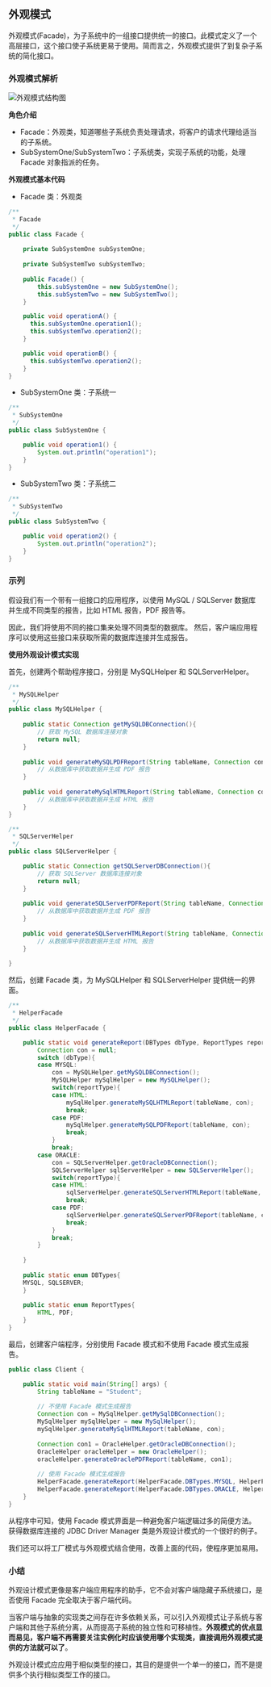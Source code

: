 ## 外观模式

外观模式(Facade)，为子系统中的一组接口提供统一的接口。此模式定义了一个高层接口，这个接口使子系统更易于使用。简而言之，外观模式提供了到复杂子系统的简化接口。

### 外观模式解析

![外观模式结构图](./asset/imgs/facade.png)

**角色介绍**

- Facade：外观类，知道哪些子系统负责处理请求，将客户的请求代理给适当的子系统。
- SubSystemOne/SubSystemTwo：子系统类，实现子系统的功能，处理 Facade 对象指派的任务。

**外观模式基本代码**

- Facade 类：外观类

```java
/**
 * Facade
 */
public class Facade {
    
    private SubSystemOne subSystemOne;
    
    private SubSystemTwo subSystemTwo;
    
    public Facade() {
        this.subSystemOne = new SubSystemOne();
        this.subSystemTwo = new SubSystemTwo();
    }

    public void operationA() {
      this.subSystemOne.operation1();
      this.subSystemTwo.operation2();
    }

    public void operationB() {
      this.subSystemTwo.operation2();
    }
}
```

- SubSystemOne 类：子系统一

```java
/**
 * SubSystemOne
 */
public class SubSystemOne {

    public void operation1() {
        System.out.println("operation1");
    }
}
```

- SubSystemTwo 类：子系统二

```java
/**
 * SubSystemTwo
 */
public class SubSystemTwo {

    public void operation2() {
        System.out.println("operation2");
    }
}
```

### 示列

假设我们有一个带有一组接口的应用程序，以使用 MySQL / SQLServer 数据库并生成不同类型的报告，比如 HTML 报告，PDF 报告等。

因此，我们将使用不同的接口集来处理不同类型的数据库。 然后，客户端应用程序可以使用这些接口来获取所需的数据库连接并生成报告。

**使用外观设计模式实现**

首先，创建两个帮助程序接口，分别是 MySQLHelper 和 SQLServerHelper。
```java
/**
 * MySQLHelper
 */
public class MySQLHelper {
	
	public static Connection getMySQLDBConnection(){
		// 获取 MySQL 数据库连接对象
		return null;
	}
	
	public void generateMySQLPDFReport(String tableName, Connection con){
		// 从数据库中获取数据并生成 PDF 报告
	}
	
	public void generateMySqlHTMLReport(String tableName, Connection con){
		// 从数据库中获取数据并生成 HTML 报告
	}
}

/**
 * SQLServerHelper
 */
public class SQLServerHelper {

	public static Connection getSQLServerDBConnection(){
		// 获取 SQLServer 数据库连接对象
		return null;
	}
	
	public void generateSQLServerPDFReport(String tableName, Connection con){
		// 从数据库中获取数据并生成 PDF 报告
	}
	
	public void generateSQLServerHTMLReport(String tableName, Connection con){
		// 从数据库中获取数据并生成 HTML 报告
	}
	
}
```

然后，创建 Facade 类，为 MySQLHelper 和 SQLServerHelper 提供统一的界面。

```java
/**
 * HelperFacade
 */
public class HelperFacade {

	public static void generateReport(DBTypes dbType, ReportTypes reportType, String tableName){
		Connection con = null;
		switch (dbType){
		case MYSQL: 
			con = MySQLHelper.getMySQLDBConnection();
			MySQLHelper mySqlHelper = new MySQLHelper();
			switch(reportType){
			case HTML:
				mySqlHelper.generateMySQLHTMLReport(tableName, con);
				break;
			case PDF:
				mySqlHelper.generateMySQLPDFReport(tableName, con);
				break;
			}
			break;
		case ORACLE: 
			con = SQLServerHelper.getOracleDBConnection();
			SQLServerHelper sqlServerHelper = new SQLServerHelper();
			switch(reportType){
			case HTML:
				sqlServerHelper.generateSQLServerHTMLReport(tableName, con);
				break;
			case PDF:
				sqlServerHelper.generateSQLServerPDFReport(tableName, con);
				break;
			}
			break;
		}
		
	}
	
	public static enum DBTypes{
    MYSQL, SQLSERVER;
	}
	
	public static enum ReportTypes{
		HTML, PDF;
	}
} 
```

最后，创建客户端程序，分别使用 Facade 模式和不使用 Facade 模式生成报告。

```java
public class Client {

	public static void main(String[] args) {
		String tableName = "Student";
		
		// 不使用 Facade 模式生成报告
		Connection con = MySqlHelper.getMySqlDBConnection();
		MySqlHelper mySqlHelper = new MySqlHelper();
		mySqlHelper.generateMySqlHTMLReport(tableName, con);
		
		Connection con1 = OracleHelper.getOracleDBConnection();
		OracleHelper oracleHelper = new OracleHelper();
		oracleHelper.generateOraclePDFReport(tableName, con1);
		
		// 使用 Facade 模式生成报告
		HelperFacade.generateReport(HelperFacade.DBTypes.MYSQL, HelperFacade.ReportTypes.HTML, tableName);
		HelperFacade.generateReport(HelperFacade.DBTypes.ORACLE, HelperFacade.ReportTypes.PDF, tableName);
	}
}
```
从程序中可知，使用 Facade 模式界面是一种避免客户端逻辑过多的简便方法。获得数据库连接的 JDBC Driver Manager 类是外观设计模式的一个很好的例子。

我们还可以将工厂模式与外观模式结合使用，改善上面的代码，使程序更加易用。

### 小结

外观设计模式更像是客户端应用程序的助手，它不会对客户端隐藏子系统接口，是否使用 Facade 完全取决于客户端代码。   

当客户端与抽象的实现类之间存在许多依赖关系，可以引入外观模式让子系统与客户端和其他子系统分离，从而提高子系统的独立性和可移植性。**外观模式的优点显而易见，客户端不再需要关注实例化时应该使用哪个实现类，直接调用外观模式提供的方法就可以了**。

外观设计模式应应用于相似类型的接口，其目的是提供一个单一的接口，而不是提供多个执行相似类型工作的接口。




 





